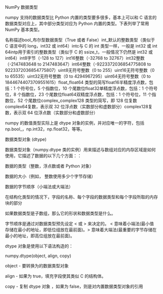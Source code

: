 
NumPy 数据类型

numpy 支持的数据类型比 Python 内置的类型要多很多，基本上可以和 C 语言的数据类型对应上，其中部分类型对应为 Python 内置的类型。下表列举了常用 NumPy 基本类型。

名称描述bool_布尔型数据类型（True 或者 False）int_默认的整数类型（类似于 C 语言中的 long，int32 或 int64）intc与 C 的 int 类型一样，一般是 int32 或 int 64intp用于索引的整数类型（类似于 C 的 ssize_t，一般情况下仍然是 int32 或 int64）int8字节（-128 to 127）int16整数（-32768 to 32767）int32整数（-2147483648 to 2147483647）int64整数（-9223372036854775808 to 9223372036854775807）uint8无符号整数（0 to 255）uint16无符号整数（0 to 65535）uint32无符号整数（0 to 4294967295）uint64无符号整数（0 to 18446744073709551615）float_float64 类型的简写float16半精度浮点数，包括：1 个符号位，5 个指数位，10 个尾数位float32单精度浮点数，包括：1 个符号位，8 个指数位，23 个尾数位float64双精度浮点数，包括：1 个符号位，11 个指数位，52 个尾数位complex_complex128 类型的简写，即 128 位复数complex64复数，表示双 32 位浮点数（实数部分和虚数部分）complex128复数，表示双 64 位浮点数（实数部分和虚数部分）

numpy 的数值类型实际上是 dtype 对象的实例，并对应唯一的字符，包括 np.bool_，np.int32，np.float32，等等。

数据类型对象 (dtype)

数据类型对象（numpy.dtype 类的实例）用来描述与数组对应的内存区域是如何使用，它描述了数据的以下几个方面：：

数据的类型（整数，浮点数或者 Python 对象）

数据的大小（例如， 整数使用多少个字节存储）

数据的字节顺序（小端法或大端法）

在结构化类型的情况下，字段的名称、每个字段的数据类型和每个字段所取的内存块的部分

如果数据类型是子数组，那么它的形状和数据类型是什么。

字节顺序是通过对数据类型预先设定 < 或 > 来决定的。 < 意味着小端法(最小值存储在最小的地址，即低位组放在最前面)。> 意味着大端法(最重要的字节存储在最小的地址，即高位组放在最前面)。

dtype 对象是使用以下语法构造的：

numpy.dtype(object, align, copy)

object - 要转换为的数据类型对象

align - 如果为 true，填充字段使其类似 C 的结构体。

copy - 复制 dtype 对象 ，如果为 false，则是对内置数据类型对象的引用


<!--stackedit_data:
eyJoaXN0b3J5IjpbMjAxNTUxNTgzNV19
-->